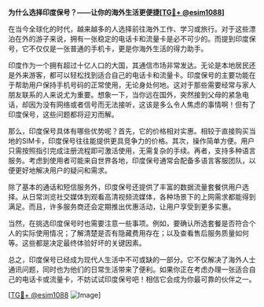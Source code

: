 **为什么选择印度保号？——让你的海外生活更便捷[[TG💪+ @esim1088](https://t.me/s/esim1088)]**

在当今全球化的时代，越来越多的人选择前往海外工作、学习或旅行。对于这些漂泊在外的游子来说，拥有一张稳定的电话卡和流量卡是必不可少的。而提到印度保号，它不仅仅是一张普通的手机卡，更是你海外生活的得力助手。

印度作为一个拥有超过十亿人口的大国，其通信市场非常发达。无论是本地居民还是外来游客，都可以轻松找到适合自己的电话卡和流量卡。印度保号的主要功能在于帮助用户保持手机号码的正常使用，无论身处何地。这对于那些需要经常与家人朋友联系的人来说尤为重要。想象一下，当你远在国外，突然接到父母的紧急电话，却因为没有网络或者信号而无法接听，这该是多么令人焦虑的事情啊！但有了印度保号，这些问题都将迎刃而解。

那么，印度保号具体有哪些优势呢？首先，它的价格相对实惠。相较于直接购买当地的SIM卡，印度保号往往能提供更具竞争力的价格。其次，操作简单方便。用户只需按照指引完成注册流程即可激活使用，无需复杂的手续。再者，支持多种语言服务。考虑到使用者可能来自世界各地，印度保号通常会配备多语言客服团队，以便更好地解决用户的疑问和需求。

除了基本的通话和短信服务外，印度保号还提供了丰富的数据流量套餐供用户选择。从日常浏览社交媒体到观看高清视频流媒体，各种场景下的上网需求都能得到满足。而且，许多服务商还会定期推出优惠活动，让用户享受到更多实惠。

当然，在挑选印度保号时也需要注意一些事项。例如，要确认所选套餐是否符合个人的实际使用情况；了解清楚是否有隐藏费用存在；以及查看售后服务质量如何等。这些都是决定最终体验好坏的关键因素。

总之，印度保号已经成为现代人生活中不可或缺的一部分。它不仅解决了海外人士通讯问题，同时也为他们的日常生活带来了便利。如果你正在考虑办理一张适合自己的电话卡或流量卡，不妨试试印度保号吧！相信它会成为你最可靠的伙伴之一。

[[TG💪+ @esim1088](https://t.me/s/esim1088) ![Image](https://i.postimg.cc/4NQfJmqS/Snipaste-2025-05-13-00-14-12.png)]